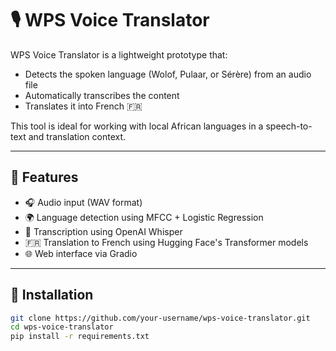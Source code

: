 # 🎙️ WPS Voice Translator

WPS Voice Translator is a lightweight prototype that:
- Detects the spoken language (Wolof, Pulaar, or Sérère) from an audio file
- Automatically transcribes the content
- Translates it into French 🇫🇷

This tool is ideal for working with local African languages in a speech-to-text and translation context.

---

## 🚀 Features

- 🎧 Audio input (WAV format)
- 🌍 Language detection using MFCC + Logistic Regression
- 📝 Transcription using OpenAI Whisper
- 🇫🇷 Translation to French using Hugging Face's Transformer models
- 🌐 Web interface via Gradio

---

## 🧰 Installation

```bash
git clone https://github.com/your-username/wps-voice-translator.git
cd wps-voice-translator
pip install -r requirements.txt
